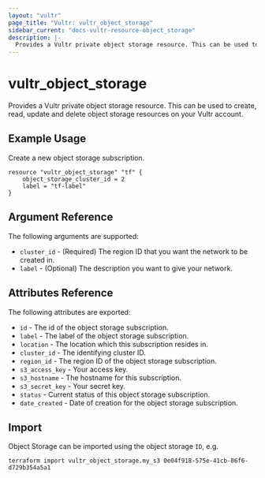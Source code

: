 ```yaml
---
layout: "vultr"
page_title: "Vultr: vultr_object_storage"
sidebar_current: "docs-vultr-resource-object_storage"
description: |-
  Provides a Vultr private object storage resource. This can be used to create, read, update and delete object storage resources on your Vultr account.
---
```


# vultr_object_storage

Provides a Vultr private object storage resource. This can be used to create, read, update and delete object storage resources on your Vultr account.

## Example Usage

Create a new object storage subscription.

```hcl
resource "vultr_object_storage" "tf" {
    object_storage_cluster_id = 2
    label = "tf-label"
}
```

## Argument Reference

The following arguments are supported:

* `cluster_id` - (Required) The region ID that you want the network to be created in.
* `label` - (Optional) The description you want to give your network.

## Attributes Reference

The following attributes are exported:

* `id` - The id of the object storage subscription.
* `label` - The label of the object storage subscription.
* `location` - The location which this subscription resides in.
* `cluster_id` - The identifying cluster ID.
* `region_id` - The region ID of the object storage subscription.
* `s3_access_key` - Your access key.
* `s3_hostname` - The hostname for this subscription.
* `s3_secret_key` - Your secret key.
* `status` - Current status of this object storage subscription.
* `date_created` - Date of creation for the object storage subscription.

## Import

Object Storage can be imported using the object storage `ID`, e.g.

```
terraform import vultr_object_storage.my_s3 0e04f918-575e-41cb-86f6-d729b354a5a1
```
